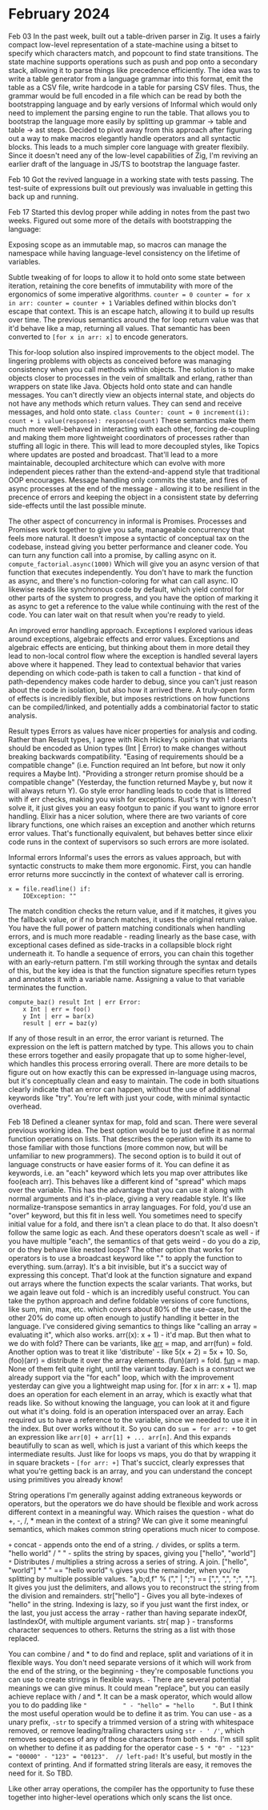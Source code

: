 # February 2024

Feb 03
In the past week, built out a table-driven parser in Zig. It uses a fairly compact low-level representation of a state-machine using a bitset to specify which characters match, and popcount to find state transitions. The state machine supports operations such as push and pop onto a secondary stack, allowing it to parse things like precedence efficiently. 
The idea was to write a table generator from a language grammar into this format, emit the table as a CSV file, write hardcode in a table for parsing CSV files. Thus, the grammar would be full encoded in a file which can be read by both the bootstrapping language and by early versions of Informal which would only need to implement the parsing engine to run the table. That allows you to bootstrap the language more easily by splitting up grammar -> table and table -> ast steps.
Decided to pivot away from this approach after figuring out a way to make macros elegantly handle operators and all syntactic blocks. This leads to a much simpler core language with greater flexibily. Since it doesn't need any of the low-level capabilities of Zig, I'm reviving an earlier draft of the language in JS/TS to bootstrap the language faster.

Feb 10
Got the revived language in a working state with tests passing. The test-suite of expressions built out previously was invaluable in getting this back up and running. 

Feb 17
Started this devlog proper while adding in notes from the past two weeks. Figured out some more of the details with bootstrapping the language:
    
Exposing scope as an immutable map, so macros can manage the namespace while having language-level consistency on the lifetime of variables.

Subtle tweaking of for loops to allow it to hold onto some state between iteration, retaining the core benefits of immutability with more of the ergonomics of some imperative algorithms.
    ```
    counter = 0
    counter = for x in arr:
        counter = counter + 1
    ```
Variables defined within blocks don't escape that context. This is an escape hatch, allowing it to build up results over time. The previous semantics around the for loop return value was that it'd behave like a map, returning all values. That semantic has been converted to `[for x in arr: x]` to encode generators.

This for-loop solution also inspired improvements to the object model. The lingering problems with objects as conceived before was managing consistency when you call methods within objects. The solution is to make objects closer to processes in the vein of smalltalk and erlang, rather than wrappers on state like Java. Objects hold onto state and can handle messages. You can't directly view an objects internal state, and objects do not have any methods which return values. They can send and receive messages, and hold onto state. 
    ```
    class Counter:
        count = 0
        increment(i): count + i
        value(response): response(count)
    ```
These semantics make them much more well-behaved in interacting with each other, forcing de-coupling and making them more lightweight coordinators of processes rather than stuffing all logic in there. This will lead to more decoupled styles, like Topics where updates are posted and broadcast. That'll lead to a more maintainable, decoupled architecture which can evolve with more independent pieces rather than the extend-and-append style that traditional OOP encourages. Message handling only commits the state, and fires of async processes at the end of the message - allowing it to be resilient in the precence of errors and keeping the object in a consistent state by deferring side-effects until the last possible minute.

The other aspect of concurrency in informal is Promises. Processes and Promises work together to give you safe, manageable concurrency that feels more natural. It doesn't impose a syntactic of conceptual tax on the codebase, instead giving you better performance and cleaner code.
You can turn any function call into a promise, by calling async on it. 
    ```
    compute_factorial.async(1000)
    ```
Which will give you an async version of that function that executes independently. You don't have to mark the function as async, and there's no function-coloring for what can call async. IO likewise reads like synchronous code by default, which yield control for other parts of the system to progress, and you have the option of marking it as async to get a reference to the value while continuing with the rest of the code. You can later wait on that result when you're ready to yield.

An improved error handling approach.
Exceptions
I explored various ideas around exceptions, algebraic effects and error values. Exceptions and algebraic effects are enticing, but thinking about them in more detail they lead to non-local control flow where the exception is handled several layers above where it happened. They lead to contextual behavior that varies depending on which code-path is taken to call a function - that kind of path-dependency makes code harder to debug, since you can't just reason about the code in isolation, but also how it arrived there. A truly-open form of effects is incredibly flexible, but imposes restrictions on how functions can be compiled/linked, and potentially adds a combinatorial factor to static analysis. 

Result types
Errors as values have nicer properties for analysis and coding. Rather than Result types, I agree with Rich Hickey's opinion that variants should be encoded as Union types (Int | Error) to make changes without breaking backwards compatibility. "Easing of requirements should be a compatible change" (i.e. Function required an Int before, but now it only requires a Maybe Int). "Providing a stronger return promise should be a compatible change" (Yesterday, the function returned Maybe y, but now it will always return Y). Go style error handling leads to code that is litterred with if err checks, making you wish for exceptions. Rust's try with ! doesn't solve it, it just gives you an easy footgun to panic if you want to ignore error handling. Elixir has a nicer solution, where there are two variants of core library functions, one which raises an exception and another which returns error values. That's functionally equivalent, but behaves better since elixir code runs in the context of supervisors so such errors are more isolated.

Informal errors
Informal's uses the errors as values approach, but with syntactic constructs to make them more ergonomic. 
First, you can handle error returns more succinctly in the context of whatever call is erroring. 
```
x = file.readline() if:
    IOException: ""
```
The match condition checks the return value, and if it matches, it gives you the fallback value, or if no branch matches, it uses the original return value. You have the full power of pattern matching conditionals when handling errors, and is much more readable - reading linearly as the base case, with exceptional cases defined as side-tracks in a collapsible block right underneath it. 
To handle a sequence of errors, you can chain this together with an early-return pattern. I'm still working through the syntax and details of this, but the key idea is that the function signature specifies return types and annotates it with a variable name. Assigning a value to that variable terminates the function. 
```
compute_baz() result Int | err Error:
    x Int | err = foo() 
    y Int | err = bar(x)
    result | err = baz(y)
```
If any of those result in an error, the error variant is returned. The expression on the left is pattern matched by type. This allows you to chain these errors together and easily propagate that up to some higher-level, which handles this process erroring overall. There are more details to be figure out on how exactly this can be expressed in-language using macros, but it's conceptually clean and easy to maintain. The code in both situations clearly indicate that an error can happen, without the use of additional keywords like "try". You're left with just your code, with minimal syntactic overhead.


Feb 18
Defined a cleaner syntax for map, fold and scan. 
There were several previous working idea. The best option would be to just define it as normal function operations on lists. That describes the operation with its name to those familiar with those functions (more common now, but will be unfamiliar to new programmers). The second option is to build it out of language constructs or have easier forms of it. 
You can define it as keywords, i.e. an "each" keyword which lets you map over attributes like foo(each arr). This behaves like a different kind of "spread" which maps over the variable. This has the advantage that you can use it along with normal arguments and it's in-place, giving a very readable style. It's like normalize-transpose semantics in array languages. For fold, you'd use an "over" keyword, but this fit in less well. You sometimes need to specify initial value for a fold, and there isn't a clean place to do that. It also doesn't follow the same logic as each. And these operators doesn't scale as well - if you have multiple "each", the semantics of that gets weird - do you do a zip, or do they behave like nested loops? 
The other option that works for operators is to use a broadcast keyword like "." to apply the function to everything. sum.(array). It's a bit invisible, but it's a succict way of expressing this concept. That'd look at the function signature and expand out arrays where the function expects the scalar variants. That works, but we again leave out fold - which is an incredibly useful construct. You can take the python approach and define foldable versions of core functions, like sum, min, max, etc. which covers about 80% of the use-case, but the other 20% do come up often enough to justify handling it better in the language. 
I've considered giving semantics to things like "calling an array = evaluating it", which also works. arr((x): x + 1) - it'd map. But then what to we do with fold? There can be variants, like [arr](fun) = map, and arr(fun) = fold. Another option was to treat it like 'distribute' - like 5(x + 2) = 5x + 10. So, (foo)(arr) = distribute it over the array elements. (fun)(arr) = fold. [fun](arr) = map. 
None of them felt quite right, until the variant today. Each is a construct we already support via the "for each" loop, which with the improvement yesterday can give you a lightweight map using for. [for x in arr: x + 1]. map does an operation for each element in an array, which is exactly what that reads like. So without knowing the language, you can look at it and figure out what it's doing.
fold is an operation interspaced over an array. Each required us to have a reference to the variable, since we needed to use it in the index. But over works without it. So you can do `sum = for arr: +` to get an expression like `arr[0] + arr[1] + ... arr[n]`. 
And this expands beautifully to scan as well, which is just a variant of this which keeps the intermediate results. Just like for loops vs maps, you do that by wrapping it in square brackets - `[for arr: +]` That's succict, clearly expresses that what you're getting back is an array, and you can understand the concept using primitives you already know!

String operations
I'm generally against adding extraneous keywords or operators, but the operators we do have should be flexible and work across different context in a meaningful way. 
Which raises the question - what do +, -, /, * mean in the context of a string? We can give it some meaningful semantics, which makes common string operations much nicer to compose.


`+` concat - appends onto the end of a string.
`/` divides, or splits a term. "hello world" / " " - splits the string by spaces, giving you ["hello", "world"]
`*` Distributes / multiplies a string across a series of string. A join. ["hello", "world"] * " " == "hello world"
`%` gives you the remainder, when you're splitting by multiple possible values. "a,b;d,f" % ("," | ";") == [",", ",", ";", ","]. It gives you just the delimiters, and allows you to reconstruct the string from the division and remainders.
str["hello"] - Gives you all byte-indexes of "hello" in the string. Indexing is lazy, so if you just want the first index, or the last, you just access the array - rather than having separate indexOf, lastIndexOf, with multiple argument variants.
str{ map } - transforms character sequences to others. Returns the string as a list with those replaced.

You can combine / and * to do find and replace, split and variations of it in flexible ways. You don't need separate versions of it which will work from the end of the string, or the beginning - they're composable functions you can use to create strings in flexible ways. 
`-` There are several potential meanings we can give minus. It could mean "replace", but you can easily achieve replace with / and *. It can be a mask operator, which would allow you to do padding like `"          " - "hello" = "hello     "`. But I think the most useful operation would be to define it as trim. You can use - as a unary prefix, `-str` to specify a trimmed version of a string with whitespace removed, or remove leading/trailing characters using `str - ' /'`, which removes sequences of any of those characters from both ends. I'm still split on whether to define it as padding for the operator case - `5 * "0" - "123" = "00000" - "123" = "00123".  // left-pad!`  It's useful, but mostly in the context of printing. And if formatted string literals are easy, it removes the need for it. So TBD.

Like other array operations, the compiler has the opportunity to fuse these together into higher-level operations which only scans the list once.


